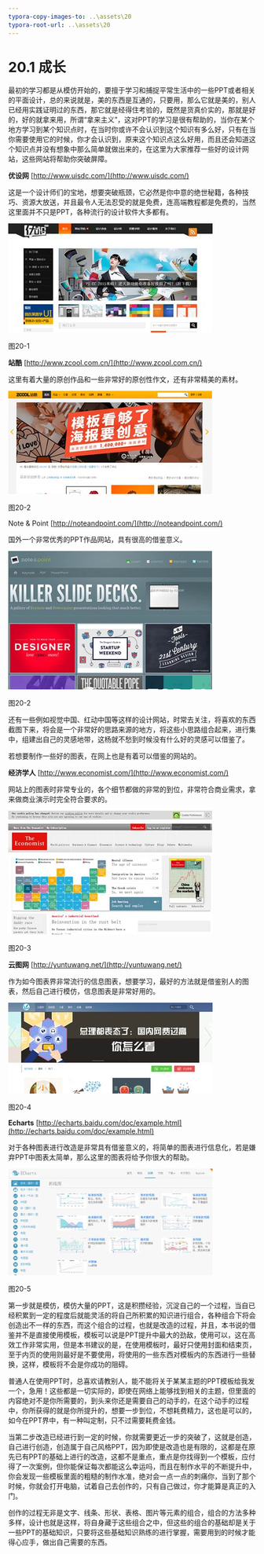 ```yaml
---
typora-copy-images-to: ..\assets\20
typora-root-url: ..\assets\20
---
```


# 20.1  成长

最初的学习都是从模仿开始的，要擅于学习和捕捉平常生活中的一些PPT或者相关的平面设计，总的来说就是，美的东西是互通的，只要用，那么它就是美的，别人已经用实践证明过的东西，那它就是经得住考验的，既然是货真价实的，那就是好的，好的就拿来用，所谓“拿来主义”，这对PPT的学习是很有帮助的，当你在某个地方学习到某个知识点时，在当时你或许不会认识到这个知识有多么好，只有在当你需要使用它的时候，你才会认识到，原来这个知识点这么好用，而且还会知道这个知识点并没有想象中那么简单就做出来的，在这里为大家推荐一些好的设计网站，这些网站将帮助你突破屏障。

**优设网** [http://www.uisdc.com/](http://www.uisdc.com/)

这是一个设计师们的宝地，想要突破瓶颈，它必然是你中意的绝世秘籍，各种技巧、资源大放送，并且最令人无法忍受的就是免费，连高端教程都是免费的，当然这里面并不只是PPT，各种流行的设计软件大多都有。

![img](../../.gitbook/assets/image001%20%2822%29.jpg)

图20-1

**站酷** [http://www.zcool.com.cn/](http://www.zcool.com.cn/)

这里有着大量的原创作品和一些非常好的原创性作文，还有非常精美的素材。

![img](../../.gitbook/assets/image002%20%2810%29.jpg)

图20-2

Note & Point [http://noteandpoint.com/](http://noteandpoint.com/)

国外一个非常优秀的PPT作品网站，具有很高的借鉴意义。

![img](../../.gitbook/assets/image003%20%283%29.jpg)

图20-2

还有一些例如视觉中国、红动中国等这样的设计网站，时常去关注，将喜欢的东西截图下来，将会是一个非常好的思路来源的地方，将这些小思路组合起来，进行集中，组建出自己的灵感地带，这杨就不愁到时候没有什么好的灵感可以借鉴了。

若想要制作一些好的图表，在网上也是有着可以借鉴的网站的。

**经济学人** [http://www.economist.com/](http://www.economist.com/)

网站上的图表时非常专业的，各个细节都做的非常的到位，非常符合商业需求，拿来做商业演示时完全符合要求的。

![img](../../.gitbook/assets/image004%20%289%29.jpg)

图20-3

**云图网** [http://yuntuwang.net/](http://yuntuwang.net/)

作为如今图表界非常流行的信息图表，想要学习，最好的方法就是借鉴别人的图表，然后自己进行模仿，信息图表是非常好用的。

![img](../../.gitbook/assets/image005%20%2821%29.jpg)

图20-4

**Echarts** [http://echarts.baidu.com/doc/example.html](http://echarts.baidu.com/doc/example.html)

对于各种图表进行改造是非常具有借鉴意义的，将简单的图表进行信息化，若是嫌弃PPT中图表太简单，那么这里的图表将给予你很大的帮助。

![img](../../.gitbook/assets/image006%20%288%29.jpg)

图20-5

第一步就是模仿，模仿大量的PPT，这是积攒经验，沉淀自己的一个过程，当自已经积累到一定的程度后就能灵活的将自己所积累的知识进行组合，各种组合下将会创造出不一样的东西，而这个组合的过程，也就是改造的过程，并且，本书说的借鉴并不是直接使用模板，模板可以说是PPT提升中最大的劲敌，使用可以，这在高效工作非常实用，但是本书建议的是，在使用模板时，最好只使用封面和结束页，至于内页的使用则最好是不要使用，将使用的一些东西对模板内的东西进行一些替换，这样，模板将不会是你成功的阻碍。

普通人在使用PPT时，总喜欢请教别人，能不能将关于某某主题的PPT模板给我发一个，急用！这些都是一切实际的，即使在网络上能够找到相关的主题，但里面的内容绝对不是你所需要的，到头来你还是需要自己的动手的，在这个动手的过程中，你所获得的就是你所提升的，想要一步到位，不想耗费精力，这也是可以的，如今在PPT界中，有一种叫定制，只不过需要耗费金钱。

当第二步改造已经进行到一定的时候，你就需要更近一步的突破了，这就是创造，自己进行创造，创造属于自己风格PPT，因为即使是改造也是有限的，这都是在原先已有PPT的基础上进行的改造，这都不是重点，重点是你找得到一个模板，应付得了一次案例，但你能保证每次都能这么幸运吗，而且在制作水平的不断提升中，你会发现一些模板里面的粗糙的制作水准，绝对会一点一点的刺痛你，当到了那个时候，你就会打开电脑，试着自己去创作的，只有自己做过，你才能算是真正的入门。

创作的过程无非是文字、线条、形状、表格、图片等元素的组合，组合的方法多种多样，设计也就是这样，将自身藏于这些组合之中，但这些的组合的基础却是关于一些PPT的基础知识，只要将这些基础知识熟练的进行掌握，需要用到的时候才能得心应手，做出自己需要的东西。

